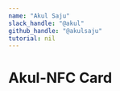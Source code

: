 ```yaml
---
name: "Akul Saju"
slack_handle: "@akul"
github_handle: "@akulsaju"
tutorial: nil
---
```


# Akul-NFC Card

<!--it is a personal nfc buisness card. -->

<!-- $43.05 -->

<!-- Tell us a little bit about your design process. What were some challenges? What helped? ***Totally optional*** -->
